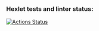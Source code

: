 ### Hexlet tests and linter status:
[![Actions Status](https://github.com/ArturStimbiris/java-project-99/actions/workflows/hexlet-check.yml/badge.svg)](https://github.com/ArturStimbiris/java-project-99/actions)